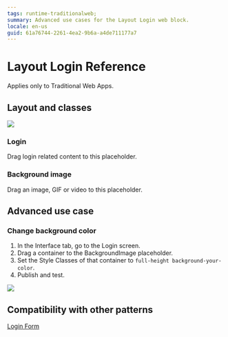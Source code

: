```yaml
---
tags: runtime-traditionalweb;
summary: Advanced use cases for the Layout Login web block.
locale: en-us
guid: 61a76744-2261-4ea2-9b6a-a4de711177a7
---
```


# Layout Login Reference

<div class="info" markdown="1">

Applies only to Traditional Web Apps.

</div>

## Layout and classes

![](<images/layoutlogin-1-diag.png>)

### Login

Drag login related content to this placeholder.

### Background image

Drag an image, GIF or video to this placeholder.

## Advanced use case

### Change background color

1. In the Interface tab, go to the Login screen.
1. Drag a container to the BackgroundImage placeholder.
1. Set the Style Classes of that container to `full-height background-your-color`.
1. Publish and test.

![](<images/layoutlogin-2-ss.png?width=750>)

## Compatibility with other patterns

[Login Form](loginform.md)
